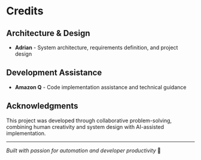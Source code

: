 # Credits

## Architecture & Design
- **Adrian** - System architecture, requirements definition, and project design

## Development Assistance
- **Amazon Q** - Code implementation assistance and technical guidance

## Acknowledgments
This project was developed through collaborative problem-solving, combining human creativity and system design with AI-assisted implementation.

---

*Built with passion for automation and developer productivity* 🚀